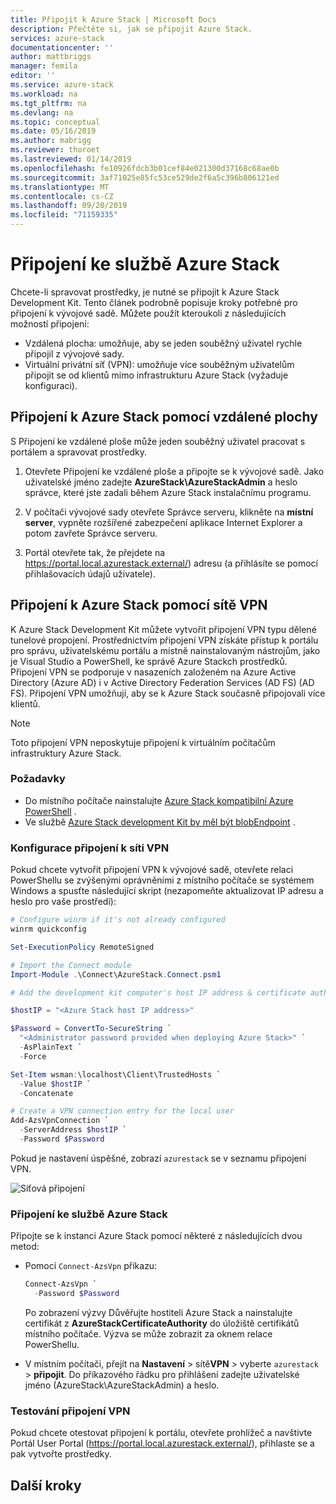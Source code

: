 ```yaml
---
title: Připojit k Azure Stack | Microsoft Docs
description: Přečtěte si, jak se připojit Azure Stack.
services: azure-stack
documentationcenter: ''
author: mattbriggs
manager: femila
editor: ''
ms.service: azure-stack
ms.workload: na
ms.tgt_pltfrm: na
ms.devlang: na
ms.topic: conceptual
ms.date: 05/16/2019
ms.author: mabrigg
ms.reviewer: thoroet
ms.lastreviewed: 01/14/2019
ms.openlocfilehash: fe10926fdcb3b01cef84e021300d37168c68ae0b
ms.sourcegitcommit: 3af71025e85fc53ce529de2f6a5c396b806121ed
ms.translationtype: MT
ms.contentlocale: cs-CZ
ms.lasthandoff: 09/20/2019
ms.locfileid: "71159335"
---
```

# <a name="connect-to-azure-stack"></a>Připojení ke službě Azure Stack

Chcete-li spravovat prostředky, je nutné se připojit k Azure Stack Development Kit. Tento článek podrobně popisuje kroky potřebné pro připojení k vývojové sadě. Můžete použít kteroukoli z následujících možností připojení:

* Vzdálená plocha: umožňuje, aby se jeden souběžný uživatel rychle připojil z vývojové sady.
* Virtuální privátní síť (VPN): umožňuje více souběžným uživatelům připojit se od klientů mimo infrastrukturu Azure Stack (vyžaduje konfiguraci).

## <a name="connect-to-azure-stack-with-remote-desktop"></a>Připojení k Azure Stack pomocí vzdálené plochy
S Připojení ke vzdálené ploše může jeden souběžný uživatel pracovat s portálem a spravovat prostředky.

1. Otevřete Připojení ke vzdálené ploše a připojte se k vývojové sadě. Jako uživatelské jméno zadejte **AzureStack\AzureStackAdmin** a heslo správce, které jste zadali během Azure Stack instalačnímu programu.  

2. V počítači vývojové sady otevřete Správce serveru, klikněte na **místní server**, vypněte rozšířené zabezpečení aplikace Internet Explorer a potom zavřete Správce serveru.

3. Portál otevřete tak, že přejdete na https://portal.local.azurestack.external/) adresu (a přihlásíte se pomocí přihlašovacích údajů uživatele).


## <a name="connect-to-azure-stack-with-vpn"></a>Připojení k Azure Stack pomocí sítě VPN

K Azure Stack Development Kit můžete vytvořit připojení VPN typu dělené tunelové propojení. Prostřednictvím připojení VPN získáte přístup k portálu pro správu, uživatelskému portálu a místně nainstalovaným nástrojům, jako je Visual Studio a PowerShell, ke správě Azure Stackch prostředků. Připojení VPN se podporuje v nasazeních založeném na Azure Active Directory (Azure AD) i v Active Directory Federation Services (AD FS) (AD FS). Připojení VPN umožňují, aby se k Azure Stack současně připojovali více klientů. 

> [!NOTE] 
> Toto připojení VPN neposkytuje připojení k virtuálním počítačům infrastruktury Azure Stack. 

### <a name="prerequisites"></a>Požadavky

* Do místního počítače nainstalujte [Azure Stack kompatibilní Azure PowerShell](../operator/azure-stack-powershell-install.md) .  
* Ve službě [Azure Stack development Kit by měl být blobEndpoint](../operator/azure-stack-powershell-download.md) . 

### <a name="configure-vpn-connectivity"></a>Konfigurace připojení k síti VPN

Pokud chcete vytvořit připojení VPN k vývojové sadě, otevřete relaci PowerShellu se zvýšenými oprávněními z místního počítače se systémem Windows a spusťte následující skript (nezapomeňte aktualizovat IP adresu a heslo pro vaše prostředí):

```powershell 
# Configure winrm if it's not already configured
winrm quickconfig  

Set-ExecutionPolicy RemoteSigned

# Import the Connect module
Import-Module .\Connect\AzureStack.Connect.psm1 

# Add the development kit computer's host IP address & certificate authority (CA) to the list of trusted hosts. Make sure to update the IP address and password values for your environment. 

$hostIP = "<Azure Stack host IP address>"

$Password = ConvertTo-SecureString `
  "<Administrator password provided when deploying Azure Stack>" `
  -AsPlainText `
  -Force

Set-Item wsman:\localhost\Client\TrustedHosts `
  -Value $hostIP `
  -Concatenate

# Create a VPN connection entry for the local user
Add-AzsVpnConnection `
  -ServerAddress $hostIP `
  -Password $Password

```

Pokud je nastavení úspěšné, zobrazí `azurestack` se v seznamu připojení VPN.

![Síťová připojení](media/azure-stack-connect-azure-stack/image3.png)  

### <a name="connect-to-azure-stack"></a>Připojení ke službě Azure Stack

Připojte se k instanci Azure Stack pomocí některé z následujících dvou metod:  

* Pomocí `Connect-AzsVpn` příkazu: 
    
  ```powershell
  Connect-AzsVpn `
    -Password $Password
  ```

  Po zobrazení výzvy Důvěřujte hostiteli Azure Stack a nainstalujte certifikát z **AzureStackCertificateAuthority** do úložiště certifikátů místního počítače. Výzva se může zobrazit za oknem relace PowerShellu. 

* V místním počítači, přejít na **Nastavení** > sítě**VPN** > vyberte `azurestack`  >  **připojit**. Do příkazového řádku pro přihlášení zadejte uživatelské jméno (AzureStack\AzureStackAdmin) a heslo.

### <a name="test-the-vpn-connectivity"></a>Testování připojení VPN

Pokud chcete otestovat připojení k portálu, otevřete prohlížeč a navštivte Portál User Portal (https://portal.local.azurestack.external/), přihlaste se a pak vytvořte prostředky.  

## <a name="next-steps"></a>Další kroky



